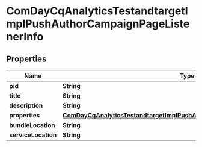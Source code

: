 

# ComDayCqAnalyticsTestandtargetImplPushAuthorCampaignPageListenerInfo

## Properties

Name | Type | Description | Notes
------------ | ------------- | ------------- | -------------
**pid** | **String** |  |  [optional]
**title** | **String** |  |  [optional]
**description** | **String** |  |  [optional]
**properties** | [**ComDayCqAnalyticsTestandtargetImplPushAuthorCampaignPageListenerProperties**](ComDayCqAnalyticsTestandtargetImplPushAuthorCampaignPageListenerProperties.md) |  |  [optional]
**bundleLocation** | **String** |  |  [optional]
**serviceLocation** | **String** |  |  [optional]



